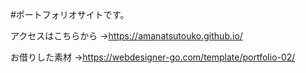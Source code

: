  #ポートフォリオサイトです。

アクセスはこちらから
→https://amanatsutouko.github.io/

お借りした素材
→https://webdesigner-go.com/template/portfolio-02/
